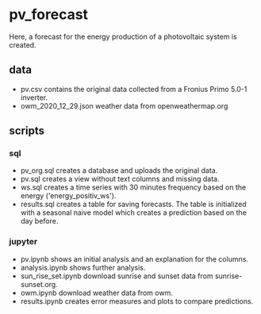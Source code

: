# pv_forecast
Here, a forecast for the energy production of a photovoltaic system is created.

## data
- pv.csv contains the original data collected from a Fronius Primo 5.0-1 
  inverter.
- owm_2020_12_29.json weather data from openweathermap.org

## scripts
### sql
- pv_org.sql creates a database and uploads the original data.
- pv.sql creates a view without text columns and missing data.
- ws.sql creates a time series with 30 minutes frequency based on the energy 
  ('energy_positiv_ws').
- results.sql creates a table for saving forecasts. The table is initialized 
  with a seasonal naive model which creates a prediction based on the day 
  before.  

### jupyter  
- pv.ipynb shows an initial analysis and an explanation for the columns.
- analysis.ipynb shows further analysis.
- sun_rise_set.ipynb download sunrise and sunset data from sunrise-sunset.org.
- owm.ipynb download weather data from owm.
- results.ipynb creates error measures and plots to compare predictions.
